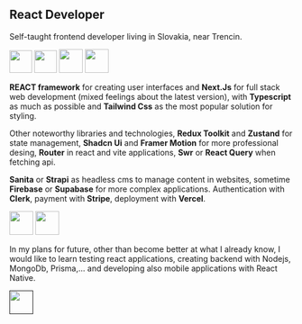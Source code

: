 ## React Developer

Self-taught frontend developer living in Slovakia, near Trencin.

<div>
  <img src="https://cdn.jsdelivr.net/gh/devicons/devicon@latest/icons/react/react-original.svg" height="40px" width="40px" />
  <img src="https://cdn.jsdelivr.net/gh/devicons/devicon@latest/icons/nextjs/nextjs-original.svg" height="40px" width="40px" />
  <img src="https://cdn.jsdelivr.net/gh/devicons/devicon@latest/icons/tailwindcss/tailwindcss-original.svg" height="42px" width="42px" />
  <img src="https://cdn.jsdelivr.net/gh/devicons/devicon@latest/icons/typescript/typescript-original.svg" height="42px" width="42px" />
</div>

**REACT framework** for creating user interfaces and **Next.Js** for full stack web development (mixed feelings about the latest version), with **Typescript** as much as possible and **Tailwind Css** as the most popular solution for styling.

Other noteworthy libraries and technologies, **Redux Toolkit** and **Zustand** for state management, **Shadcn Ui** and **Framer Motion** for more professional desing, **Router** in react and vite applications, **Swr** or **React Query** when fetching api.


**Sanita** or **Strapi** as headless cms to manage content in websites, sometime **Firebase** or **Supabase** for more complex applications. Authentication with **Clerk**, payment with **Stripe**, deployment with **Vercel**.

<div>
  <img src="https://cdn.jsdelivr.net/gh/devicons/devicon@latest/icons/vscode/vscode-original.svg" height="42px" width="42px" />
  <img src="https://cdn.jsdelivr.net/gh/devicons/devicon@latest/icons/github/github-original.svg" height="42px" width="42px" />
</div>

In my plans for future, other than become better at what I already know, I would like to learn testing react applications, creating backend with Nodejs, MongoDb, Prisma,... and developing also mobile applications with React Native.

<a href=''>
  <img src="https://cdn.jsdelivr.net/gh/devicons/devicon@latest/icons/linkedin/linkedin-original.svg" height="42px" width="42px" />
<a/>


